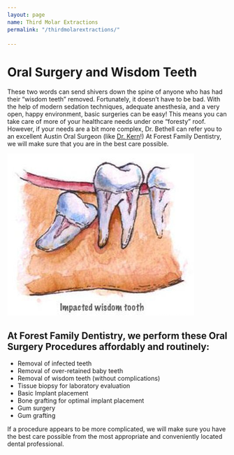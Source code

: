 ```yaml
---
layout: page
name: Third Molar Extractions
permalink: "/thirdmolarextractions/"

---
```

# Oral Surgery and Wisdom Teeth

These two words can send shivers down the spine of anyone who has had their “wisdom teeth” removed. Fortunately, it doesn’t have to be bad. With the help of modern sedation techniques, adequate anesthesia, and a very open, happy environment, basic surgeries can be easy! This means you can take care of more of your healthcare needs under one “foresty” roof. However, if your needs are a bit more complex, Dr. Bethell can refer you to an excellent Austin Oral Surgeon (like [Dr. Kern](http://www.yelp.com/biz/travis-w-kern-dds-md-austin-2)!) At Forest Family Dentistry, we will make sure that you are in the best care possible.

![](/assets/uploads/wisdomTeeth.jpg)

## At Forest Family Dentistry, we perform these Oral Surgery Procedures affordably and routinely:

* Removal of infected teeth
* Removal of over-retained baby teeth
* Removal of wisdom teeth (without complications)
* Tissue biopsy for laboratory evaluation
* Basic Implant placement
* Bone grafting for optimal implant placement
* Gum surgery
* Gum grafting

If a procedure appears to be more complicated, we will make sure you have the best care possible from the most appropriate and conveniently located dental professional.
